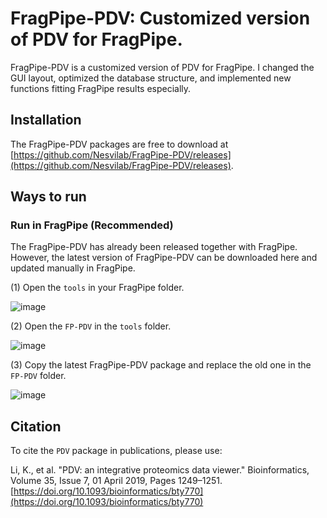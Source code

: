 # FragPipe-PDV: Customized version of PDV for FragPipe.

FragPipe-PDV is a customized version of PDV for FragPipe. I changed the GUI layout, optimized the database structure, and implemented new functions fitting FragPipe results especially.

## Installation

The FragPipe-PDV packages are free to download at [https://github.com/Nesvilab/FragPipe-PDV/releases](https://github.com/Nesvilab/FragPipe-PDV/releases).

## Ways to run

### Run in FragPipe (Recommended)

The FragPipe-PDV has already been released together with FragPipe. However, the latest version of FragPipe-PDV can be downloaded here and updated manually in FragPipe.

(1) Open the `tools` in your FragPipe folder.

![image](https://user-images.githubusercontent.com/29800230/207643028-fe38991c-8f5b-42ac-8887-c15375654ab5.png)

(2) Open the `FP-PDV` in the `tools` folder.

![image](https://user-images.githubusercontent.com/29800230/207643466-f46ac4ce-539a-4776-b541-7f08c4a2ed9f.png)

(3) Copy the latest FragPipe-PDV package and replace the old one in the `FP-PDV` folder.

![image](https://user-images.githubusercontent.com/29800230/207643850-8514ac00-ca6c-4173-80eb-b829798fc49d.png)

## Citation

To cite the `PDV` package in publications, please use:

Li, K., et al. "PDV: an integrative proteomics data viewer." Bioinformatics, Volume 35, Issue 7, 01 April 2019, Pages 1249–1251. [https://doi.org/10.1093/bioinformatics/bty770](https://doi.org/10.1093/bioinformatics/bty770)
